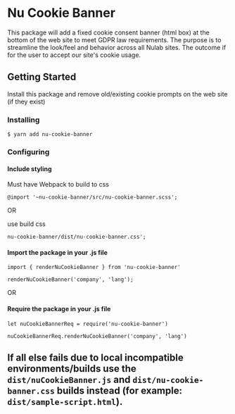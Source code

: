 # Nu Cookie Banner

This package will add a fixed cookie consent banner (html box) at the bottom of the web site to meet GDPR law requirements. The purpose is to streamline the look/feel and behavior across all Nulab sites. The outcome if for the user to accept our site's cookie usage.

## Getting Started

Install this package and remove old/existing cookie prompts on the web site (if they exist)

### Installing
```
$ yarn add nu-cookie-banner
```

### Configuring

#### Include styling

Must have Webpack to build to css
```
@import '~nu-cookie-banner/src/nu-cookie-banner.scss';
```
OR 

use build css
```
nu-cookie-banner/dist/nu-cookie-banner.css';
```

#### Import the package in your .js file

```
import { renderNuCookieBanner } from 'nu-cookie-banner'
```
```
renderNuCookieBanner('company', 'lang');
```

OR 

#### Require the package in your .js file
```
let nuCookieBannerReq = require('nu-cookie-banner')
```
```
nuCookieBannerReq.renderNuCookieBanner('company', 'lang')
```

## If all else fails due to local incompatible environments/builds use the `dist/nuCookieBanner.js` and `dist/nu-cookie-banner.css` builds instead (for example: `dist/sample-script.html`).